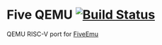 # Five QEMU [![Build Status](https://travis-ci.com/lmcapacho/FiveEmu-tools.svg?branch=main)](https://travis-ci.com/lmcapacho/FiveEmu-tools)
QEMU RISC-V port for [FiveEmu](https://github.com/lmcapacho/FiveEmu)
